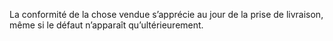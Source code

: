 La conformité de la chose vendue s’apprécie au jour de la prise de livraison, même
si le défaut n’apparaît qu’ultérieurement.